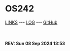 ---
---

# OS242

[LINKS](LINKS/) --- [LOG](TXT/mylog.txt) --- [GitHub](https://github.com/rooout/os242)

<br><b>
#### REV: Sun 08 Sep 2024 13:53
<br>
